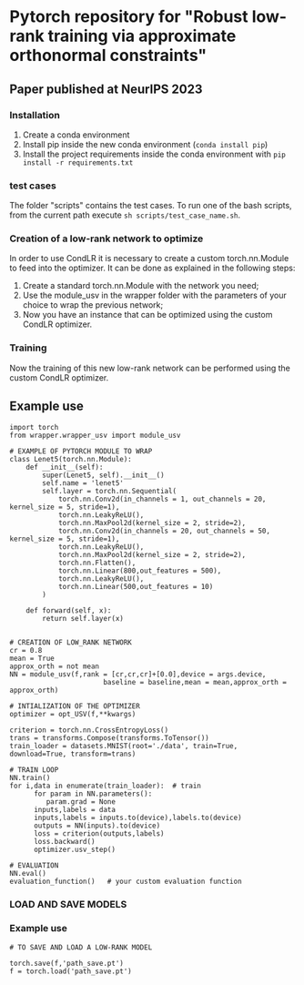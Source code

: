 # Pytorch repository for "Robust low-rank training via approximate orthonormal constraints"
## Paper published at NeurIPS 2023


### Installation

1. Create a conda environment 
2. Install pip inside the new conda environment (``conda install pip``)
3. Install the project requirements inside the conda environment with ``pip install -r requirements.txt``

### test cases
The folder "scripts" contains the test cases.
To run one of the bash scripts, from the current path execute ``sh scripts/test_case_name.sh``.

### Creation of a low-rank network to optimize

In order to use CondLR it is necessary to create a custom torch.nn.Module to feed into the optimizer.
It can be done as explained in the following steps:

1. Create a standard torch.nn.Module with the network you need;
2. Use the module_usv in the wrapper folder with the parameters of your choice to wrap the previous network;
3. Now you have an instance that can be optimized using the custom CondLR optimizer.

### Training 

Now the training of this new low-rank network can be performed using the custom CondLR optimizer.


## Example use
```
import torch
from wrapper.wrapper_usv import module_usv

# EXAMPLE OF PYTORCH MODULE TO WRAP
class Lenet5(torch.nn.Module):
    def __init__(self):
        super(Lenet5, self).__init__()
        self.name = 'lenet5'
        self.layer = torch.nn.Sequential(
            torch.nn.Conv2d(in_channels = 1, out_channels = 20, kernel_size = 5, stride=1),  
            torch.nn.LeakyReLU(),
            torch.nn.MaxPool2d(kernel_size = 2, stride=2),
            torch.nn.Conv2d(in_channels = 20, out_channels = 50, kernel_size = 5, stride=1),  
            torch.nn.LeakyReLU(),
            torch.nn.MaxPool2d(kernel_size = 2, stride=2),
            torch.nn.Flatten(),
            torch.nn.Linear(800,out_features = 500),  
            torch.nn.LeakyReLU(),
            torch.nn.Linear(500,out_features = 10)
        )

    def forward(self, x):
        return self.layer(x)


# CREATION OF LOW_RANK NETWORK
cr = 0.8
mean = True
approx_orth = not mean
NN = module_usv(f,rank = [cr,cr,cr]+[0.0],device = args.device,
                       baseline = baseline,mean = mean,approx_orth = approx_orth)

# INTIALIZATION OF THE OPTIMIZER
optimizer = opt_USV(f,**kwargs)

criterion = torch.nn.CrossEntropyLoss() 
trans = transforms.Compose(transforms.ToTensor())
train_loader = datasets.MNIST(root='./data', train=True, download=True, transform=trans)

# TRAIN LOOP
NN.train()
for i,data in enumerate(train_loader):  # train
      for param in NN.parameters():
         param.grad = None
      inputs,labels = data
      inputs,labels = inputs.to(device),labels.to(device)
      outputs = NN(inputs).to(device)
      loss = criterion(outputs,labels)
      loss.backward()
      optimizer.usv_step()

# EVALUATION 
NN.eval()
evaluation_function()   # your custom evaluation function
```

### LOAD AND SAVE MODELS
### Example use

```
# TO SAVE AND LOAD A LOW-RANK MODEL

torch.save(f,'path_save.pt')
f = torch.load('path_save.pt')

```



